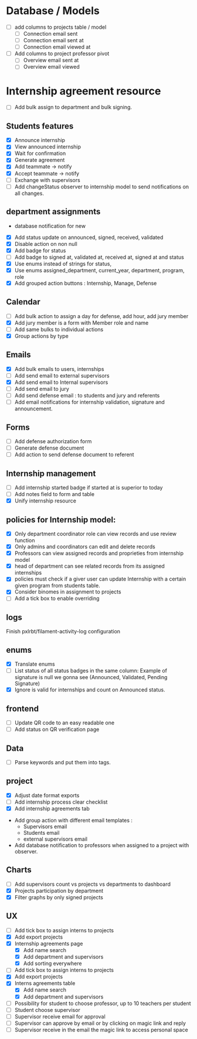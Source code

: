# Database / Models
- [ ] add columns to projects table / model
    - [ ] Connection email sent
    - [ ] Connection email sent at
    - [ ] Connection email viewed at
- [ ] Add columns to project professor pivot
    - [ ] Overview email sent at
    - [ ] Overview email viewed
# Internship agreement resource
- [ ] Add bulk assign to department and bulk signing.

## Students features
- [x] Announce internship
- [x] View announced internship
- [x] Wait for confirmation
- [x] Generate agreement
- [x] Add teammate -> notify
- [x] Accept teammate -> notify
- [ ] Exchange with supervisors
- [ ] Add changeStatus observer to internship model to send notifications on all changes.

## department assignments
- database notification for new 
-   [x] Add status update on announced, signed, received, validated
-   [x] Disable action on non null
-   [x] Add badge for status
-   [ ] Add badge to signed at, validated at, received at, signed at and status
-   [x] Use enums instead of strings for status,
-   [x] Use enums assigned_department, current_year, department, program, role
-   [x] Add grouped action buttons : Internship, Manage, Defense

## Calendar

-   [ ] Add bulk action to assign a day for defense, add hour, add jury member
-   [x] Add jury member is a form with Member role and name
-   [ ] Add same bulks to individual actions
-   [x] Group actions by type

## Emails

-   [x] Add bulk emails to users, internships
-   [ ] Add send email to external supervisors
-   [x] Add send email to Internal supervisors
-   [ ] Add send email to jury
-   [ ] Add send defense email : to students and jury and referents
-   [ ] Add email notifications for internship validation, signature and announcement.

## Forms

-   [ ] Add defense authorization form
-   [ ] Generate defense document
-   [ ] Add action to send defense document to referent

## Internship management

-   [ ] Add internship started badge if started at is superior to today
-   [ ] Add notes field to form and table
-   [x] Unify internship resource

## policies for Internship model:

-   [x] Only department coordinator role can view records and use review function
-   [x] Only admins and coordinators can edit and delete records
-   [x] Professors can view assigned records and proprieties from internship model
-   [x] head of department can see related records from its assigned internships
-   [x] policies must check if a giver user can update Internship with a certain given program from students table.
-   [x] Consider binomes in assignment to projects
-   [ ] Add a tick box to enable overriding

## logs

Finish pxlrbt/filament-activity-log configuration

## enums

-   [x] Translate enums
-   [ ] List status of all status badges in the same column: Example of signature is null we gonna see (Announced, Validated, Pending Signature)
-   [x] Ignore is valid for internships and count on Announced status.

## frontend

-   [ ] Update QR code to an easy readable one
-   [ ] Add status on QR verification page

## Data

-   [ ] Parse keywords and put them into tags.

## project
-   [x] Adjust date format exports
-   [ ] Add internship process clear checklist
-   [x] Add internship agreements tab
- Add group action with different email templates :
    - Supervisors email
    - Students email
    - external supervisors email
- Add database notification to professors when assigned to a project with observer.
## Charts

-   [ ] Add supervisors count vs projects vs departments to dashboard
-   [x] Projects participation by department
-   [x] Filter graphs by only signed projects

## UX

-   [ ] Add tick box to assign interns to projects
-   [x] Add export projects
-   [x] Internship agreements page
    -   [x] Add name search
    -   [x] Add department and supervisors
    -   [x] Add sorting everywhere
- [ ] Add tick box to assign interns to projects
- [x] Add export projects
- [x] Interns agreements table
    - [x] Add name search
    - [x] Add department and supervisors

- [ ] Possibility for student to choose professor, up to 10 teachers per student
- [ ] Student choose supervisor
- [ ] Supervisor receive email for approval
- [ ] Supervisor can approve by email or by clicking on magic link and reply
- [ ] Supervisor receive in the email the magic link to access personal space
